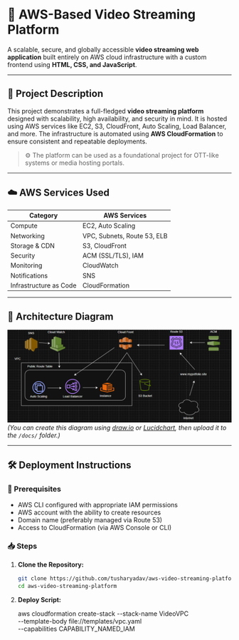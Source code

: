 # 🎥 AWS-Based Video Streaming Platform

A scalable, secure, and globally accessible **video streaming web application** built entirely on AWS cloud infrastructure with a custom frontend using **HTML, CSS, and JavaScript**.

---

## 📌 Project Description

This project demonstrates a full-fledged **video streaming platform** designed with scalability, high availability, and security in mind. It is hosted using AWS services like EC2, S3, CloudFront, Auto Scaling, Load Balancer, and more. The infrastructure is automated using **AWS CloudFormation** to ensure consistent and repeatable deployments.

> ⚙️ The platform can be used as a foundational project for OTT-like systems or media hosting portals.

---

## ☁️ AWS Services Used

| Category              | AWS Services                         |
|-----------------------|--------------------------------------|
| Compute               | EC2, Auto Scaling                    |
| Networking            | VPC, Subnets, Route 53, ELB          |
| Storage & CDN         | S3, CloudFront                       |
| Security              | ACM (SSL/TLS), IAM                   |
| Monitoring            | CloudWatch                           |
| Notifications         | SNS                                  |
| Infrastructure as Code| CloudFormation                       |

---

## 🧭 Architecture Diagram

![Architecture Diagram](./docs/aws-video-streaming-architecture.png)  
*(You can create this diagram using [draw.io](https://draw.io) or [Lucidchart](https://lucidchart.com), then upload it to the `/docs/` folder.)*

---

## 🛠️ Deployment Instructions

### 🔧 Prerequisites

- AWS CLI configured with appropriate IAM permissions
- AWS account with the ability to create resources
- Domain name (preferably managed via Route 53)
- Access to CloudFormation (via AWS Console or CLI)

### 📥 Steps

1. **Clone the Repository:**

   ```bash
   git clone https://github.com/tusharyadav/aws-video-streaming-platform.git
   cd aws-video-streaming-platform

2. **Deploy Script:**

   aws cloudformation create-stack --stack-name VideoVPC \
   --template-body file://templates/vpc.yaml \
   --capabilities CAPABILITY_NAMED_IAM
